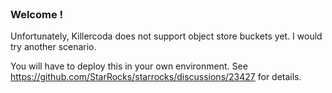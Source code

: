 
<br>

### Welcome !

Unfortunately, Killercoda does not support object store buckets yet.  I would try another scenario.

You will have to deploy this in your own environment.  See https://github.com/StarRocks/starrocks/discussions/23427 for details.
